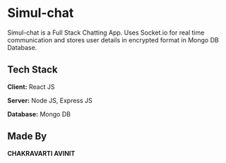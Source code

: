 
# Simul-chat

Simul-chat is a Full Stack Chatting App.
Uses Socket.io for real time communication and stores user details in encrypted format in Mongo DB Database.
## Tech Stack

**Client:** React JS

**Server:** Node JS, Express JS

**Database:** Mongo DB
  
## Made By
**CHAKRAVARTI AVINIT**

  

